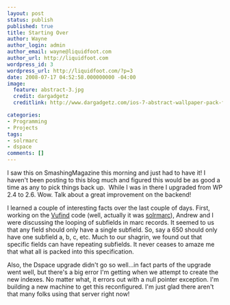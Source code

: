 ```yaml
---
layout: post
status: publish
published: true
title: Starting Over
author: Wayne
author_login: admin
author_email: wayne@liquidfoot.com
author_url: http://liquidfoot.com
wordpress_id: 3
wordpress_url: http://liquidfoot.com/?p=3
date: 2008-07-17 04:52:58.000000000 -04:00
image:
  feature: abstract-3.jpg
  credit: dargadgetz
  creditlink: http://www.dargadgetz.com/ios-7-abstract-wallpaper-pack-for-iphone-5-and-ipod-touch-retina/

categories:
- Programming
- Projects
tags:
- solrmarc
- dspace
comments: []
---
```

I saw this on SmashingMagazine this morning and just had to have it! I haven't been posting to this blog much and figured this would be as good a time as any to pick things back up.&nbsp; While I was in there I upgraded from WP 2.4 to 2.6. Wow. Talk about a great improvement on the backend!

I learned a couple of interesting facts over the last couple of days. First, working on the <a href="http://www.vufind.org">Vufind</a> code (well, actually it was <a title="SolrMarc" href="http://code.google.com/p/facebook-athenaeumhttp://code.google.com/p/solrmarc">solrmarc</a>), Andrew and I were discussing the looping of subfields in marc records. It seemed to us that any field should only have a single subfield. So, say a 650 should only have one subfield a, b, c, etc. Much to our shagrin, we found out that specific fields can have repeating subfields. It never ceases to amaze me that what all is packed into this specification.

Also, the Dspace upgrade didn't go so well...in fact parts of the upgrade went well, but there's a big error I'm getting when we attempt to create the new indexes. No matter what, it errors out with a null pointer exception. I'm building a new machine to get this reconfigured. I'm just glad there aren't that many folks using that server right now!
